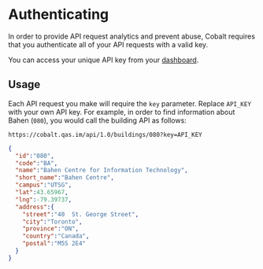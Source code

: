 # Authenticating

In order to provide API request analytics and prevent abuse, Cobalt requires that you authenticate all of your API requests with a valid key.

You can access your unique API key from your [dashboard](https://cobalt.qas.im/dashboard).

## Usage

Each API request you make will require the `key` parameter. Replace `API_KEY` with your own API key. For example, in order to find information about Bahen (`080`), you would call the building API as follows:

```
https://cobalt.qas.im/api/1.0/buildings/080?key=API_KEY
```

```json
{
  "id":"080",
  "code":"BA",
  "name":"Bahen Centre for Information Technology",
  "short_name":"Bahen Centre",
  "campus":"UTSG",
  "lat":43.65967,
  "lng":-79.39737,
  "address":{
    "street":"40  St. George Street",
    "city":"Toronto",
    "province":"ON",
    "country":"Canada",
    "postal":"M5S 2E4"
  }
}
```
